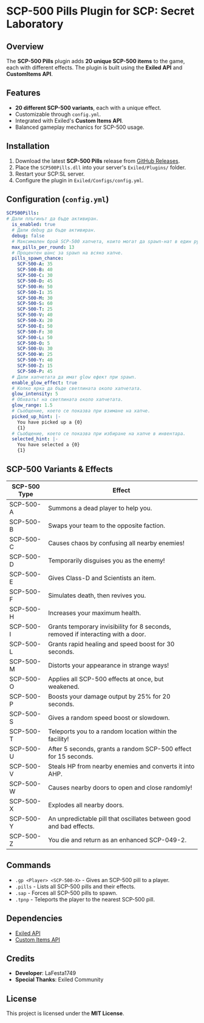 # SCP-500 Pills Plugin for SCP: Secret Laboratory

## Overview
The **SCP-500 Pills** plugin adds **20 unique SCP-500 items** to the game, each with different effects. The plugin is built using the **Exiled API** and **CustomItems API**.

## Features
- **20 different SCP-500 variants**, each with a unique effect.
- Customizable through `config.yml`.
- Integrated with Exiled's **Custom Items API**.
- Balanced gameplay mechanics for SCP-500 usage.

## Installation
1. Download the latest **SCP-500 Pills** release from [GitHub Releases](#).
2. Place the `SCP500Pills.dll` into your server's `Exiled/Plugins/` folder.
3. Restart your SCP:SL server.
4. Configure the plugin in `Exiled/Configs/config.yml`.

## Configuration (`config.yml`)
```yaml
SCP500Pills:
# Дали плъгинът да бъде активиран.
  is_enabled: true
  # Дали debug да бъде активиран.
  debug: false
  # Максимален брой SCP-500 хапчета, които могат да spawn-нат в един рунд.
  max_pills_per_round: 13
  # Процентен шанс за spawn на всяко хапче.
  pills_spawn_chance:
    SCP-500-A: 35
    SCP-500-B: 40
    SCP-500-C: 30
    SCP-500-D: 45
    SCP-500-H: 50
    SCP-500-I: 35
    SCP-500-M: 30
    SCP-500-S: 60
    SCP-500-T: 25
    SCP-500-V: 40
    SCP-500-X: 20
    SCP-500-E: 50
    SCP-500-F: 30
    SCP-500-L: 50
    SCP-500-O: 5
    SCP-500-U: 30
    SCP-500-W: 25
    SCP-500-Y: 40
    SCP-500-Z: 15
    SCP-500-P: 45
  # Дали хапчетата да имат glow ефект при spawn.
  enable_glow_effect: true
  # Колко ярка да бъде светлината около хапчетата.
  glow_intensity: 5
  # Обхватът на светлината около хапчетата.
  glow_range: 1.5
  # Съобщение, което се показва при взимане на хапче.
  picked_up_hint: |-
    You have picked up a {0}
    {1}
  # Съобщение, което се показва при избиране на хапче в инвентара.
  selected_hint: |-
    You have selected a {0}
    {1}
```

## SCP-500 Variants & Effects
| SCP-500 Type | Effect |
|-------------|--------|
| SCP-500-A   | Summons a dead player to help you. |
| SCP-500-B   | Swaps your team to the opposite faction. |
| SCP-500-C   | Causes chaos by confusing all nearby enemies! |
| SCP-500-D   | Temporarily disguises you as the enemy! |
| SCP-500-E   | Gives Class-D and Scientists an item. |
| SCP-500-F   | Simulates death, then revives you. |
| SCP-500-H   | Increases your maximum health. |
| SCP-500-I   | Grants temporary invisibility for 8 seconds, removed if interacting with a door. |
| SCP-500-L   | Grants rapid healing and speed boost for 30 seconds. |
| SCP-500-M   | Distorts your appearance in strange ways! |
| SCP-500-O   | Applies all SCP-500 effects at once, but weakened. |
| SCP-500-P   | Boosts your damage output by 25% for 20 seconds. |
| SCP-500-S   | Gives a random speed boost or slowdown. |
| SCP-500-T   | Teleports you to a random location within the facility! |
| SCP-500-U   | After 5 seconds, grants a random SCP-500 effect for 15 seconds. |
| SCP-500-V   | Steals HP from nearby enemies and converts it into AHP. |
| SCP-500-W   | Causes nearby doors to open and close randomly! |
| SCP-500-X   | Explodes all nearby doors. |
| SCP-500-Y   | An unpredictable pill that oscillates between good and bad effects. |
| SCP-500-Z   | You die and return as an enhanced SCP-049-2. |

## Commands
- `.gp <Player> <SCP-500-X>` - Gives an SCP-500 pill to a player.
- `.pills` - Lists all SCP-500 pills and their effects.
- `.sap` - Forces all SCP-500 pills to spawn.
- `.tpnp` - Teleports the player to the nearest SCP-500 pill.

## Dependencies
- [Exiled API](https://github.com/ExMod-Team/EXILED)
- [Custom Items API](https://github.com/Exiled-Team/CustomItems)

## Credits
- **Developer**: LaFesta1749
- **Special Thanks**: Exiled Community

## License
This project is licensed under the **MIT License**.